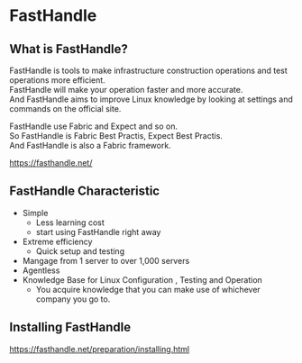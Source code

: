 # FastHandle

## What is FastHandle?

FastHandle is tools to make infrastructure construction operations and test operations more efficient.  
FastHandle will make your operation faster and more accurate.  
And FastHandle aims to improve Linux knowledge by looking at settings and commands on the official site.  
  
FastHandle use Fabric and Expect and so on.  
So FastHandle is Fabric Best Practis, Expect Best Practis.  
And FastHandle is also a Fabric framework.  

https://fasthandle.net/


## FastHandle Characteristic

* Simple
  * Less learning cost
  * start using FastHandle right away
* Extreme efficiency
  * Quick setup and testing
* Mangage from 1 server to over 1,000 servers
* Agentless
* Knowledge Base for Linux Configuration , Testing and Operation 
  * You acquire knowledge that you can make use of whichever company you go to.


## Installing FastHandle

https://fasthandle.net/preparation/installing.html

